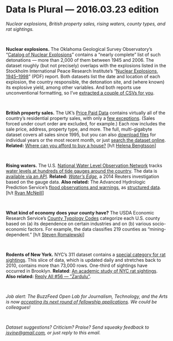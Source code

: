 Data Is Plural — 2016.03.23 edition
===================================

*Nuclear explosions, British property sales, rising waters, county types, and rat sightings.*

&nbsp;

**Nuclear explosions.** The Oklahoma Geological Survey Observatory’s “[Catalog of Nuclear Explosions](http://www.okgeosurvey1.gov/level2/nuke.cat.html)” contains a “nearly complete” list of such detonations — more than 2,000 of them between 1945 and 2006. The dataset roughly (but not precisely) overlaps with the explosions listed in the Stockholm International Peace Research Institute’s “[Nuclear Explosions, 1945–1998](http://www.iaea.org/inis/collection/NCLCollectionStore/_Public/31/060/31060372.pdf)” (PDF) report. Both datasets list the date and location of each explosion, the country responsible, the detonation site, and (where known) its explosive yield, among other variables. And both reports use unconventional formatting, so I’ve [extracted a couple of CSVs for you](https://github.com/data-is-plural/nuclear-explosions).

&nbsp;

**British property sales.** The UK’s [Price Paid Data](https://www.gov.uk/government/collections/price-paid-data) contains virtually all of the country’s residential property sales, with only a [few exceptions](https://www.gov.uk/guidance/about-the-price-paid-data). (Sales forced under court order are excluded, for example.) Each row includes the sale price, address, property type, and more. The full, multi-gigabyte dataset covers all sales since 1995, but you can also [download files](https://www.gov.uk/government/statistical-data-sets/price-paid-data-downloads) for individual years or the most recent month, or just [search the dataset online](http://landregistry.data.gov.uk/app/ppd). **Related:** [Where can you afford to buy a house?](http://www.theguardian.com/society/ng-interactive/2015/sep/02/unaffordable-country-where-can-you-afford-to-buy-a-house) [h/t [Helena Bengtsson](https://twitter.com/helenabengtsson)]

&nbsp;

**Rising waters.** The U.S. [National Water Level Observation Network](http://tidesandcurrents.noaa.gov/nwlon.html) tracks [water levels at hundreds of tide gauges around the country](https://tidesandcurrents.noaa.gov/stations.html?type=Water+Levels). The data is [available via an API](https://tidesandcurrents.noaa.gov/api/). **Related:** *[Water’s Edge](http://www.reuters.com/investigates/special-report/waters-edge-the-crisis-of-rising-sea-levels/)*, a 2014 Reuters investigation based on the gauge data. **Also related:** The Advanced Hydrologic Prediction Service’s [flood observations and warnings](http://water.weather.gov/ahps/), as [structured data](http://water.weather.gov/ahps/download.php). [h/t [Ryan McNeill](https://twitter.com/mcneill_tweets)]

&nbsp;

**What kind of economy does your county have?** The USDA Economic Research Service’s [County Typology Codes](http://www.ers.usda.gov/data-products/county-typology-codes.aspx) categorize each U.S. county based on (a) its dependence on certain industries and on (b) various socio-economic factors. For example, the data classifies 219 counties as “mining-dependent.” [h/t [Steven Romalewski](https://twitter.com/SR_spatial)]

&nbsp;

**Rodents of New York.** NYC’s 311 dataset contains a [special category for rat sightings](https://data.cityofnewyork.us/Social-Services/Rat-Sightings/3q43-55fe). This slice of data, which is updated daily and stretches back to 2010, contains more than 73,000 rows. One-third of sightings have occurred in Brooklyn. **Related**: [An academic study of NYC rat sightings](http://www.ncbi.nlm.nih.gov/pmc/articles/PMC4157232/). **Also related:** [Reply All \#56 — ”Zardulu”](https://gimletmedia.com/episode/zardulu/).

&nbsp;

*Job alert: The BuzzFeed Open Lab for Journalism, Technology, and the Arts is now [accepting its next round of fellowship applications](http://www.buzzfeed.com/amandahickman/join-buzzfeed-open-lab). We could be colleagues!*

&nbsp;

*Dataset suggestions? Criticism? Praise? Send squeaky feedback to <jsvine@gmail.com>, or just reply to this email.*
